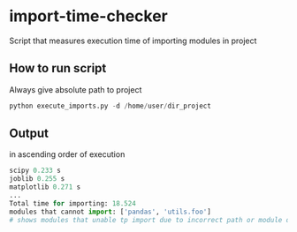 # import-time-checker

Script that measures execution time of importing modules in project

## How to run script

Always give absolute path to project

```python
python execute_imports.py -d /home/user/dir_project
```
## Output

in ascending order of execution 
```python
scipy 0.233 s
joblib 0.255 s
matplotlib 0.271 s
...
Total time for importing: 18.524
modules that cannot import: ['pandas', 'utils.foo']
# shows modules that unable tp import due to incorrect path or module does not exist
```
